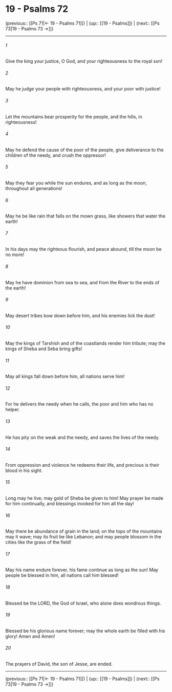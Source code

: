 # 19 - Psalms 72

(previous:: [[Ps 71|← 19 - Psalms 71]]) | (up:: [[19 - Psalms]]) | (next:: [[Ps 73|19 - Psalms 73 →]])

***


###### 1 
Give the king your justice, O God, and your righteousness to the royal son! 

###### 2 
May he judge your people with righteousness, and your poor with justice! 

###### 3 
Let the mountains bear prosperity for the people, and the hills, in righteousness! 

###### 4 
May he defend the cause of the poor of the people, give deliverance to the children of the needy, and crush the oppressor! 

###### 5 
May they fear you while the sun endures, and as long as the moon, throughout all generations! 

###### 6 
May he be like rain that falls on the mown grass, like showers that water the earth! 

###### 7 
In his days may the righteous flourish, and peace abound, till the moon be no more! 

###### 8 
May he have dominion from sea to sea, and from the River to the ends of the earth! 

###### 9 
May desert tribes bow down before him, and his enemies lick the dust! 

###### 10 
May the kings of Tarshish and of the coastlands render him tribute; may the kings of Sheba and Seba bring gifts! 

###### 11 
May all kings fall down before him, all nations serve him! 

###### 12 
For he delivers the needy when he calls, the poor and him who has no helper. 

###### 13 
He has pity on the weak and the needy, and saves the lives of the needy. 

###### 14 
From oppression and violence he redeems their life, and precious is their blood in his sight. 

###### 15 
Long may he live; may gold of Sheba be given to him! May prayer be made for him continually, and blessings invoked for him all the day! 

###### 16 
May there be abundance of grain in the land; on the tops of the mountains may it wave; may its fruit be like Lebanon; and may people blossom in the cities like the grass of the field! 

###### 17 
May his name endure forever, his fame continue as long as the sun! May people be blessed in him, all nations call him blessed! 

###### 18 
Blessed be the LORD, the God of Israel, who alone does wondrous things. 

###### 19 
Blessed be his glorious name forever; may the whole earth be filled with his glory! Amen and Amen! 

###### 20 
The prayers of David, the son of Jesse, are ended.

***

(previous:: [[Ps 71|← 19 - Psalms 71]]) | (up:: [[19 - Psalms]]) | (next:: [[Ps 73|19 - Psalms 73 →]])

